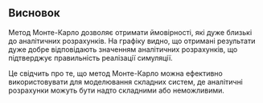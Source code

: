 ## Висновок

Метод Монте-Карло дозволяє отримати ймовірності, які дуже близькі до аналітичних розрахунків. На графіку видно, що отримані результати дуже добре відповідають значенням аналітичних розрахунків, що підтверджує правильність реалізації симуляції.

Це свідчить про те, що метод Монте-Карло можна ефективно використовувати для моделювання складних систем, де аналітичні розрахунки можуть бути надто складними або неможливими.
